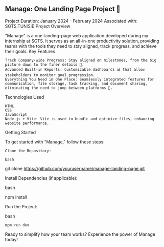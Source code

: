 <h2>Manage: One Landing Page Project 🚀</h2>
Project Duration: January 2024 - February 2024
Associated with: SGTS.TUNISIE
Project Overview

"Manage" is a one-landing-page web application developed during my internship at SGTS. It serves as an all-in-one productivity solution, providing teams with the tools they need to stay aligned, track progress, and achieve their goals.
Key Features

    Track Company-wide Progress: Stay aligned on milestones, from the big picture down to the finer details 🎯.
    Advanced Built-in Reports: Customizable dashboards 📊 that allow stakeholders to monitor goal progression.
    Everything You Need in One Place: Seamlessly integrated features for communication, file storage, task tracking, and document sharing, eliminating the need to jump between platforms 🔄.

Technologies Used

    HTML
    CSS
    JavaScript
    Node.js + Vite: Vite is used to bundle and optimize files, enhancing website performance.

Getting Started

To get started with "Manage," follow these steps:

    Clone the Repository:

    bash

git clone https://github.com/yourusername/manage-landing-page.git

Install Dependencies (if applicable):

bash

npm install

Run the Project:

bash

    npm run dev

Ready to simplify how your team works? Experience the power of Manage today!
